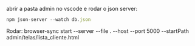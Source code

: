abrir a pasta admin no vscode e 
rodar o json server: 
```js
npm json-server --watch db.json
```

Rodar: browser-sync start --server --file . --host --port 5000 --startPath admin/telas/lista_cliente.html
